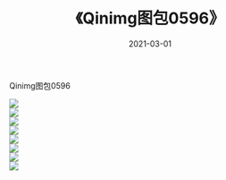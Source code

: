 ﻿---
layout: post
title:  《Qinimg图包0596》
date:   2021-03-01
img: http://imgx.orgx.ga/Qinimg图包/Qinimg图包0596/000.jpg
categories: [美女, 清纯, 唯美]
---

Qinimg图包0596

 ![](http://imgx.orgx.ga/Qinimg图包/Qinimg图包0596/001.jpg) <br>![](http://imgx.orgx.ga/Qinimg图包/Qinimg图包0596/002.jpg) <br>![](http://imgx.orgx.ga/Qinimg图包/Qinimg图包0596/003.jpg) <br>![](http://imgx.orgx.ga/Qinimg图包/Qinimg图包0596/004.jpg) <br>![](http://imgx.orgx.ga/Qinimg图包/Qinimg图包0596/005.jpg) <br>![](http://imgx.orgx.ga/Qinimg图包/Qinimg图包0596/006.jpg) <br>![](http://imgx.orgx.ga/Qinimg图包/Qinimg图包0596/007.jpg) <br>![](http://imgx.orgx.ga/Qinimg图包/Qinimg图包0596/008.jpg) <br>